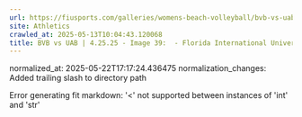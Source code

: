 ```yaml
---
url: https://fiusports.com/galleries/womens-beach-volleyball/bvb-vs-uab-4-25-25/image-39/357/62838/
site: Athletics
crawled_at: 2025-05-13T10:04:43.120068
title: BVB vs UAB | 4.25.25 - Image 39:  - Florida International University
---
```

normalized_at: 2025-05-22T17:17:24.436475
normalization_changes: Added trailing slash to directory path

Error generating fit markdown: '<' not supported between instances of 'int' and 'str'